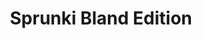 ---
slug: sprunki-bland-edition-2753
title: Sprunki Bland Edition
description: "Sprunki Bland Edition is an exciting online game. Play for free directly in your browser!"
icon: /images/popular_mods/Sprunki Bland Edition.png
url: https://wowtbc.net/sprunkin/bland-edition/index.html
previewImage: /images/popular_mods/Sprunki Bland Edition.png
type: popular mods

# SEO配置
seo:
  title: "Sprunki Bland Edition - Play Free Online Game | Fun Browser Games"
  description: "Sprunki Bland Edition - Play this fun online game for free in your browser. No download required!"
  ogImage: "/images/popular_mods/Sprunki Bland Edition.png"
  keywords: "sprunki-bland-edition-2753, online game, browser game, free game, popular mods game, play online"

videoUrls:
  - https://www.youtube.com/embed/example1
  - https://www.youtube.com/embed/example2

whyPlay:
  title: "Why Play Sprunki Bland Edition?"
  items:
    - "Immersive Gameplay: Sprunki Bland Edition offers an engaging and immersive gaming experience that will keep you entertained for hours"
    - "Challenging Levels: Test your skills with increasingly difficult challenges and obstacles"
    - "Beautiful Graphics: Enjoy stunning visuals and smooth animations that bring the game world to life"
    - "Regular Updates: New content and features are added regularly to keep the game fresh and exciting"
    - "Free to Play: Experience all the fun without spending a penny"
    - "Community Features: Connect with other players, share strategies, and compete for high scores"
    - "Cross-Platform: Play on any device with a web browser, no downloads required"

features:
  title: "Key Features of Sprunki Bland Edition"
  image: "/images/popular_mods/Sprunki Bland Edition.png"
  items:
    - "Intuitive Controls: Easy to learn controls make Sprunki Bland Edition accessible for players of all skill levels"
    - "Multiple Game Modes: Enjoy various gameplay options that provide different challenges and experiences"
    - "Character Customization: Personalize your gaming experience with unique characters and items"
    - "Achievement System: Complete special tasks to earn rewards and recognition"
    - "Leaderboards: Compete with players worldwide and see who can achieve the highest scores"

characteristics:
  title: "Game Characteristics"
  image: "/images/popular_mods/Sprunki Bland Edition.png"
  items:
    - "Genre: Popular mods game with elements of strategy and skill"
    - "Difficulty: Suitable for both casual gamers and those seeking a challenge"
    - "Play Time: Quick sessions or extended gameplay, depending on your preference"
    - "Art Style: Vibrant and engaging visuals that enhance the gaming experience"
    - "Sound Design: Immersive audio that complements the gameplay perfectly"

info: "Sprunki Bland Edition is an exciting online game that offers players a unique and engaging gaming experience. With its intuitive controls, stunning visuals, and challenging gameplay, Sprunki Bland Edition provides hours of entertainment for players of all ages and skill levels. Whether you're looking for a quick gaming session during a break or an extended play session, Sprunki Bland Edition delivers an immersive experience that will keep you coming back for more. The game features multiple levels of increasing difficulty, ensuring that players are constantly challenged as they progress. With regular updates adding new content and features, Sprunki Bland Edition remains fresh and exciting, providing endless entertainment options for its growing community of players."

howToPlayIntro: "Welcome to Sprunki Bland Edition! This guide will walk you through the basics and help you master the game. Whether you're a beginner or looking to improve your skills, these tips and instructions will enhance your gaming experience."

howToPlaySteps:
  - title: "Getting Started"
    description: "Begin your Sprunki Bland Edition adventure by familiarizing yourself with the controls. Use your keyboard or mouse to navigate through the game interface. The tutorial will guide you through the basic mechanics and help you understand the objectives."
  - title: "Understanding the Objectives"
    description: "In Sprunki Bland Edition, your main goal is to progress through levels by completing specific objectives. Each level presents unique challenges that require different strategies and approaches."
  - title: "Mastering the Controls"
    description: "Practice using the controls to improve your precision and reaction time. Sprunki Bland Edition requires quick reflexes and strategic thinking to overcome obstacles and defeat opponents."
  - title: "Utilizing Power-ups"
    description: "Collect power-ups throughout the game to enhance your abilities and overcome difficult challenges. Each power-up offers unique advantages that can be crucial for success."
  - title: "Developing Strategies"
    description: "As you progress in Sprunki Bland Edition, develop effective strategies for different scenarios. Analyze patterns, anticipate challenges, and adapt your approach to maximize your performance."

faq:
  title: "Frequently Asked Questions about Sprunki Bland Edition"
  items:
    - question: "Is Sprunki Bland Edition free to play?"
      answer: "Yes, Sprunki Bland Edition is completely free to play directly in your web browser. No downloads or purchases are required to enjoy the full game experience."
    - question: "Can I play Sprunki Bland Edition on mobile devices?"
      answer: "Yes, Sprunki Bland Edition is optimized for both desktop and mobile play. You can enjoy the game on any device with a web browser and internet connection."
    - question: "Are there any in-game purchases?"
      answer: "While Sprunki Bland Edition is free to play, there may be optional in-game purchases available for cosmetic items or additional features that don't affect core gameplay."
    - question: "How often is Sprunki Bland Edition updated?"
      answer: "The developers regularly update Sprunki Bland Edition with new content, features, and improvements based on player feedback and game performance."
    - question: "Can I play Sprunki Bland Edition offline?"
      answer: "Currently, Sprunki Bland Edition requires an internet connection to play as it's a browser-based online game."
    - question: "Is Sprunki Bland Edition suitable for children?"
      answer: "Yes, Sprunki Bland Edition is designed to be family-friendly and suitable for players of all ages."
    - question: "How do I report bugs or issues?"
      answer: "If you encounter any problems while playing Sprunki Bland Edition, you can report them through the game's support page or contact the developers directly through their website."
    - question: "Still Have Questions?"
      answer: "If you have additional questions about Sprunki Bland Edition that aren't covered in this FAQ, please visit our support center or contact our customer service team for assistance."
---